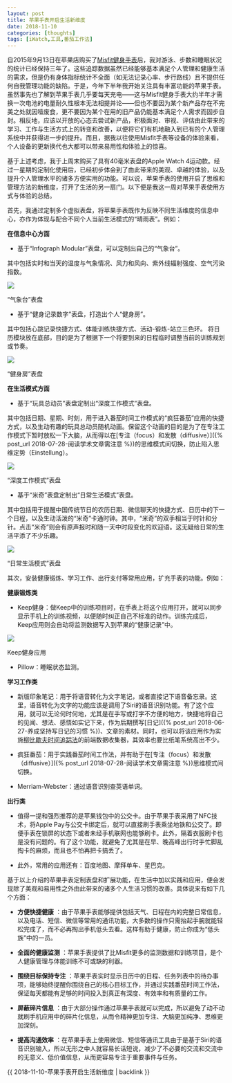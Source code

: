 ```yaml
---
layout: post
title: 苹果手表开启生活新维度
date: 2018-11-10
categories: [thoughts]
tags: [iWatch,工具,番茄工作法]
---
```


自2015年9月13日在苹果店购买了[Misfit健身手表](https://misfit.com/speedo-shine)后，我对游泳、步数和睡眠状况的统计已经保持三年了。这些追踪数据虽然已经能够基本满足个人管理和健康生活的需求，但是仍有身体指标统计不全面（如无法记录心率、步行路线）且不提供任何自我管理功能的缺陷。于是，今年下半年我开始关注具有丰富功能的苹果手表。虽然事先也了解到苹果手表几乎要每天充电——这与Misfit健身手表大约半年才需换一次电池的电量耐久性根本无法相提并论——但也不要因为某个新产品存在不完美之处就因噎废食，更不要因为某个在用的旧产品仍能基本满足个人需求而固步自封。相反地，应该以开放的心态去尝试新产品，积极面对、审视、评估由此带来的学习、工作与生活方式上的转变和改善，以便将它们有机地融入到已有的个人管理系统中并获得进一步的提升。而且，据我以往使用Misfit手表等设备的体验来看，个人设备的更新换代也大都可以带来易用性和体验上的惊喜。

基于上述考虑，我于上周末购买了具有40毫米表盘的Apple Watch 4运动款。经过一星期的定制化使用后，已经初步体会到了由此带来的美观、卓越的体验，以及提升个人管理水平的诸多方便实用的功能。可以说，苹果手表的使用开启了思维和管理方法的新维度，打开了生活的另一扇门。以下便是我这一周对苹果手表使用方式与体验的总结。

首先，我通过定制多个虚拟表盘，将苹果手表既作为反映不同生活维度的信息中心，亦作为体现与配合不同个人当前生活模式的“晴雨表”。例如：

**在信息中心方面** 

* 基于“Infograph Modular”表盘，可以定制出自己的“气象台”。

其中包括实时和当天的温度与气象情况、风力和风向、紫外线辐射强度、空气污染指数。

![](/figures/x55588047.jpg)

“气象台”表盘

* 基于“健身记录数字”表盘，打造出个人“健身房”。

其中包括心跳记录快捷方式、体能训练快捷方式、活动-锻炼-站立三色环。 将日历模块放在底部，目的是为了根据下一个将要到来的日程临时调整当前的训练规划或节奏。

![](/figures/x55588054.jpg)

“健身房”表盘

**在生活模式方面** 

* 基于“玩具总动员”表盘定制出“深度工作模式”表盘。

其中包括日期、星期、时刻，用于进入番茄时间工作模式的“疯狂番茄”应用的快捷方式，以及生动有趣的玩具总动员随机动画。保留这个动画的目的是为了在专注工作模式下暂时放松一下大脑，从而得以在[专注（focus）和发散（diffusive）]({% post_url 2018-07-28-阅读学术文章需注意 %})的思维模式间切换，防止陷入思维定势（Einstellung）。

![](/figures/x55588067.jpg)

“深度工作模式”表盘

* 基于“米奇”表盘定制出“日常生活模式”表盘。

其中包括用于提醒中国传统节日的农历日期、微信聊天的快捷方式、日历中的下一个日程，以及生动活泼的“米奇”卡通时钟。其中，“米奇”的双手相当于时针和分针。点击“米奇”则会有原声报时和随一天中时段变化的欢迎语。这无疑给日常的生活平添了不少乐趣。

![](/figures/x55588096.jpg)

“日常生活模式”表盘

其次，安装健康锻炼、学习工作、出行支付等常用应用，扩充手表的功能。例如：

**健康锻炼类** 

* Keep健身：做Keep中的训练项目时，在手表上将这个应用打开，就可以同步显示手机上的训练视频，以便随时纠正自己不标准的动作。训练完成后，Keep应用则会自动将监测数据写入到苹果的“健康记录”中。

![](/figures/x55828516.jpg)

Keep健身应用

* Pillow：睡眠状态监测。

**学习工作类** 

* 新版印象笔记：用于将语音转化为文字笔记，或者直接记下语音备忘录。这里，语音转化为文字的功能应该是调用了Siri的语音识别功能。有了这个应用，就可以无论何时何地，尤其是在手写或打字不方便的地方，快捷地将自己的见闻、想法、感悟如实记下来，作为后期撰写[日记]({% post_url 2018-06-27-养成坚持写日记的习惯 %})、文章的素材。同时，也可以将该应用作为实施[柳比歇夫时间追踪法](https://book.douban.com/review/9060315/)的前端数据收集器，其效率也要比纸笔系统高出不少。

* 疯狂番茄：用于实践番茄时间工作法，并有助于在[专注（focus）和发散（diffusive）]({% post_url 2018-07-28-阅读学术文章需注意 %})思维模式间切换。

* Merriam-Webster：通过语音识别查英语单词。

**出行类** 

* 值得一提和强烈推荐的是苹果钱包中的公交卡。由于苹果手表采用了NFC技术，将Apple Pay与公交卡绑定后，就可以直接刷手表乘坐地铁和公交了。即便手表在锁屏的状态下或者未经手机联网也能够刷卡。此外，隔着衣服刷卡也是没有问题的。有了这个功能，就避免了尤其是在早、晚高峰出行时手忙脚乱掏卡的麻烦，而且也不怕再把卡搞丢了。

* 此外，常用的应用还有：百度地图、摩拜单车、星巴克。

基于以上介绍的苹果手表定制表盘和扩展功能，在生活中加以实践和应用，便会发现除了美观和易用性之外由此带来的诸多个人生活习惯的改善。具体说来有如下几个方面：

* **方便快捷健康** ：由于苹果手表能够提供包括天气、日程在内的完整日常信息，以及电话、短信、微信等常用的通讯功能，大多数的操作只需抬起手腕就能轻松完成了，而不必再掏出手机低头去看。这样有助于健康，防止你成为“低头族”中的一员。

* **全面的健康监测** ：苹果手表提供了比Misfit更多的监测数据和训练项目，是个人健康管理与体能训练不可或缺的利器。

* **围绕目标保持专注** ：苹果手表实时显示日历中的日程、任务列表中的待办事项，能够始终提醒你围绕自己的核心目标工作，并通过实践番茄时间工作法，保证每天都能有足够的时间投入到真正有深度、有效率和有质量的工作。

* **屏蔽碎片信息** ：由于大部分操作通过苹果手表就可以完成，所以避免了动不动就刷手机应用中的碎片化信息，从而令精神更加专注、大脑更加纯净、思维更加深刻。

* **提高沟通效率** ：在苹果手表上使用微信、短信等通讯工具由于是基于Siri的语音识别输入，所以无形之中人就容易长话短说，减少了不必要的交流和交流中的无意义、低价值信息，从而更容易专注于重要事件与任务。

{{ 2018-11-10-苹果手表开启生活新维度 | backlink }}
